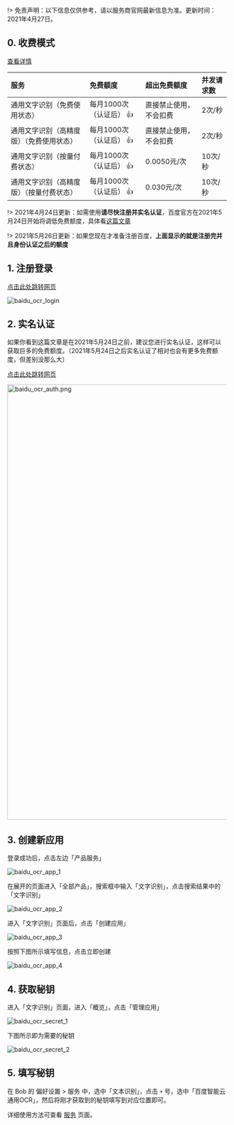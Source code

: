 !> 免责声明：以下信息仅供参考，请以服务商官网最新信息为准。更新时间：2021年4月27日。

## 0. 收费模式

[查看详情](https://cloud.baidu.com/doc/OCR/s/9k3h7xuv6)

| 服务 | 免费额度 | 超出免费额度 | 并发请求数 |
| :-- | :-- | :-- | :-- |
| 通用文字识别（免费使用状态） | 每月1000次（认证后） 👍 | 直接禁止使用，不会扣费 | 2次/秒 |
| 通用文字识别（高精度版）（免费使用状态） | 每月1000次（认证后） 👍  | 直接禁止使用，不会扣费 | 2次/秒 |
| 通用文字识别（按量付费状态） | 每月1000次（认证后） 👍 | 0.0050元/次 | 10次/秒 |
| 通用文字识别（高精度版）（按量付费状态） | 每月1000次（认证后） 👍  | 0.030元/次 | 10次/秒 |

!> 2021年4月24日更新：如需使用**请尽快注册并实名认证**，百度官方在2021年5月24日开始将调低免费额度，具体看[这篇文章](blog/2021-04-26-baidu-ocr-news)

!> 2021年5月26日更新：如果您现在才准备注册百度，**上面显示的就是注册完并且身份认证之后的额度**

## 1. 注册登录

[点击此处跳转网页](https://cloud.baidu.com/)

![baidu_ocr_login](https://gitee.com/ripperhe/oss/raw/master/2020/0502/baidu_ocr_login.png)

## 2. 实名认证

如果你看到这篇文章是在2021年5月24日之前，建议您进行实名认证，这样可以获取巨多的免费额度。（2021年5月24日之后实名认证了相对也会有更多免费额度，但差别没那么大）

[点击此处跳转网页](https://console.bce.baidu.com/qualify/#/qualify/index)

<img src="https://cdn.jsdelivr.net/gh/ripperhe/oss@master/2021/0426/baidu_ocr_auth.png" alt="baidu_ocr_auth.png" width=1000 />

## 3. 创建新应用

登录成功后，点击左边「产品服务」

![baidu_ocr_app_1](https://gitee.com/ripperhe/oss/raw/master/2020/0502/baidu_ocr_app_1.png)

在展开的页面进入「全部产品」，搜索框中输入「文字识别」，点击搜索结果中的「文字识别」

![baidu_ocr_app_2](https://gitee.com/ripperhe/oss/raw/master/2020/0502/baidu_ocr_app_2.png)

进入「文字识别」页面后，点击「创建应用」

![baidu_ocr_app_3](https://gitee.com/ripperhe/oss/raw/master/2020/0502/baidu_ocr_app_3.png)

按照下图所示填写信息，点击立即创建

![baidu_ocr_app_4](https://gitee.com/ripperhe/oss/raw/master/2020/0502/baidu_ocr_app_4.png)

## 4. 获取秘钥

进入「文字识别」页面，进入「概览」，点击「管理应用」

![baidu_ocr_secret_1](https://gitee.com/ripperhe/oss/raw/master/2020/0502/baidu_ocr_secret_1.png)

下图所示即为需要的秘钥

![baidu_ocr_secret_2](https://gitee.com/ripperhe/oss/raw/master/2020/0502/baidu_ocr_secret_2.png)

## 5. 填写秘钥

在 Bob 的 偏好设置 > 服务 中，选中「文本识别」，点击 `+` 号，选中「百度智能云通用OCR」，然后将刚才获取到的秘钥填写到对应位置即可。

详细使用方法可查看 [服务](general/quickstart/service) 页面。
